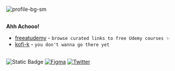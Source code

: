 ![profile-bg-sm](https://github.com/user-attachments/assets/55ea728f-ff27-44f3-b1e2-840636084d1b)

##
 **Ahh Achooo!**
 * [freeatudemy](https://freeatudemy.com/) - `browse curated links to free Udemy courses ✨`
 * [kofi-k](https://kofik.me/) - `you don't wanna go there yet`

##

![Static Badge](https://img.shields.io/badge/kofivincent026%40gmail.com%20-%20Gmail?style=social&logo=gmail)
[![Figma](https://img.shields.io/badge/Figma-community-blue?style=flat&logo=figma)](https://www.figma.com/@kofi_k) [![Twitter](https://img.shields.io/badge/Twitter-%231DA1F2.svg?logo=Twitter&logoColor=white)](https://twitter.com/K_O_F_I)

###

